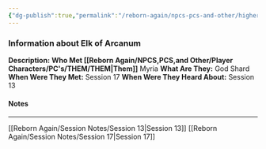 ```yaml
---
{"dg-publish":true,"permalink":"/reborn-again/npcs-pcs-and-other/higher-powers/shards-of-the-grey/elk-of-arcanum/"}
---
```


### Information about Elk of Arcanum
**Description:** 
**Who Met [[Reborn Again/NPCS,PCS,and Other/Player Characters/PC's/THEM/THEM\|Them]]** Myria
**What Are They:** God Shard
**When Were They Met:** Session 17
**When Were They Heard About:** Session 13

#### Notes
---

[[Reborn Again/Session Notes/Session 13\|Session 13]]
[[Reborn Again/Session Notes/Session 17\|Session 17]]


